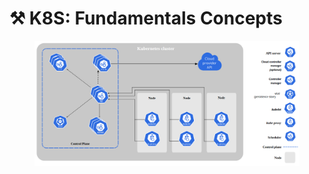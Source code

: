 # ⚒️ K8S: Fundamentals Concepts



<figure><img src=".gitbook/assets/image (25).png" alt=""><figcaption></figcaption></figure>
